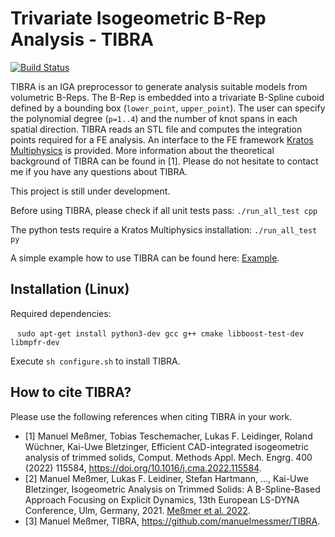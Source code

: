 # Trivariate Isogeometric B-Rep Analysis - TIBRA 

[![Build Status](https://github.com/manuelmessmer/TIBRA/actions/workflows/ci.yml/badge.svg?branch=main)](https://github.com/manuelmessmer/TIBRA/actions)

TIBRA is an IGA preprocessor to generate analysis suitable models from volumetric B-Reps. The B-Rep is embedded into a trivariate B-Spline cuboid defined by a bounding box (`lower_point`, `upper_point`). The user can specify the polynomial degree (`p=1..4`) and the number of knot spans in each spatial direction. TIBRA reads an STL file and computes the integration points required for a FE analysis. An interface to the FE framework [Kratos Multiphysics](https://github.com/KratosMultiphysics/Kratos) is provided. More information about the theoretical background of TIBRA can be found in [1]. Please do not hesitate to contact me if you have any questions about TIBRA.

This project is still under development.

Before using TIBRA, please check if all unit tests pass: `./run_all_test cpp`

The python tests require a Kratos Multiphysics installation: `./run_all_test py`

A simple example how to use TIBRA can be found here: [Example](https://github.com/manuelmessmer/TIBRA/tree/main/examples/cantilever).

## Installation (Linux)
Required dependencies:

 &ensp; `sudo apt-get install python3-dev gcc g++ cmake libboost-test-dev libmpfr-dev`


Execute `sh configure.sh` to install TIBRA.

## How to cite TIBRA?
Please use the following references when citing TIBRA in your work.
- [1] Manuel Meßmer, Tobias Teschemacher, Lukas F. Leidinger, Roland Wüchner, Kai-Uwe Bletzinger, Efficient CAD-integrated isogeometric analysis of trimmed solids, Comput. Methods Appl. Mech. Engrg. 400 (2022) 115584, https://doi.org/10.1016/j.cma.2022.115584.
- [2] Manuel Meßmer, Lukas F. Leidiner, Stefan Hartmann, ..., Kai-Uwe Bletzinger, Isogeometric Analysis on Trimmed Solids: A B-Spline-Based Approach Focusing on Explicit Dynamics, 13th European LS-DYNA Conference, Ulm, Germany, 2021. [Meßmer et al. 2022](https://www.researchgate.net/publication/357053531_Isogeometric_Analysis_on_Trimmed_Solids_A_B-Spline-Based_Approach_Focusing_on_Explicit_Dynamics).
- [3] Manuel Meßmer, TIBRA, https://github.com/manuelmessmer/TIBRA.

